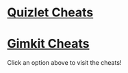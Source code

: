 # [Quizlet Cheats](quizlet/README.md)

# [Gimkit Cheats](gimkit/README.md)

<span name="TAGS: gimkit gimkit cheat gimkit hack gimkit advantage gimkit cheats gimkit hacks gimkit hck gimkit hcks hack gimkit hck gimkit hacks for gimkit quizlet quizlet cheat quizlet hack quizlet advantage quizlet cheats quizlet hacks quizlet hck quizlet hcks hack quizlet hck quizlet hacks for quizlet" title="(?) Help">Click an option above to visit the cheats!</span>
